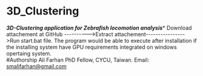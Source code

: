 # 3D_Clustering
*********3D-Clustering application for Zebrafish locomotion analysis**********  Download attachement at GitHub  ---------->Extract attachement---------------->Run start.bat file.  The program would be able to execute after installation if the installing system have GPU requirements integrated on windows opertaing system.                                                                                                                                                                                                                                                                          
#Authorship 
Ali Farhan                                                                                                                                                                                                                                                                                            PhD Fellow, CYCU, Taiwan.
Email: smalifarhan@gmail.com                                                                                                                                                                                                                                            
